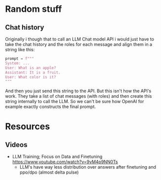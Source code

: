 
# Random stuff

## Chat history

Originally i though that to call an LLM Chat model API i would just have to take the chat history and the roles for each message and align them in a string like this:

```Python
prompt = f"""
System: ...
User: What is an apple?
Assistant: It is a fruit.
User: What color is it?
"""
```

And then you just send this string to the API. But this isn't how the API's work. They take a list of chat messages (with roles) and then create this string internally to call the LLM. So we can't be sure how OpenAI for example exactly constructs the final prompt.


# Resources

## Videos

- LLM Training; Focus on Data and Finetuning https://www.youtube.com/watch?v=9vM4p9NN0Ts
	- LLM's have way less distribution over answers after finetuning and ppo/dpo (almost delta pulse)